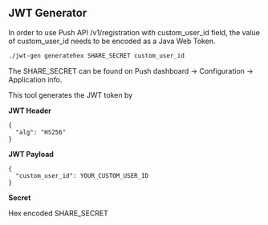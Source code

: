 ## JWT Generator

In order to use Push API /v1/registration with custom_user_id field, the value of custom_user_id needs to be encoded as a Java Web Token.

```bash
./jwt-gen generatehex SHARE_SECRET custom_user_id
```
The SHARE_SECRET can be found on Push dashboard -> Configuration -> Application info.

This tool generates the JWT token by

**JWT Header**
```
{
  "alg": "HS256"
}
```
**JWT Payload**
```
{
  "custom_user_id": YOUR_CUSTOM_USER_ID
}
```

**Secret**

Hex encoded SHARE_SECRET
